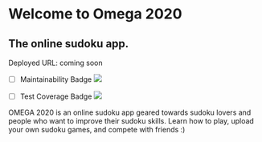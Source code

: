 # Welcome to Omega 2020

## The online sudoku app.

Deployed URL: coming soon

- [ ] Maintainability Badge <a href="https://codeclimate.com/github/JessicaDosseh/Omega-Web-App/maintainability"><img src="https://api.codeclimate.com/v1/badges/bf3221e50181cdd4d9df/maintainability" /></a>

-[ ] Test Coverage Badge <a href="https://codeclimate.com/github/JessicaDosseh/Omega-Web-App/test_coverage"><img src="https://api.codeclimate.com/v1/badges/bf3221e50181cdd4d9df/test_coverage" /></a>

OMEGA 2020 is an online sudoku app geared towards sudoku lovers and people who want to improve their sudoku skills.
Learn how to play, upload your own sudoku games, and compete with friends :)

